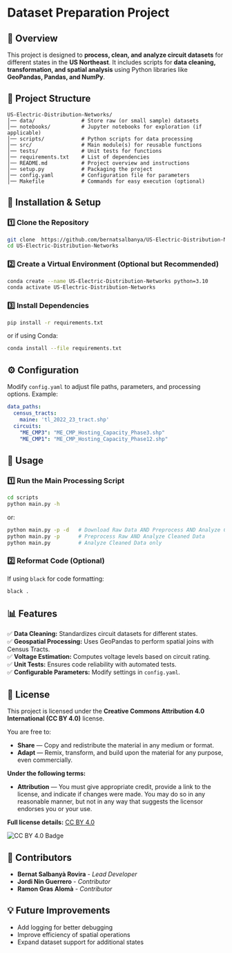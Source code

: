 # Dataset Preparation Project

## 📌 Overview
This project is designed to **process, clean, and analyze circuit datasets** for different states in the **US Northeast**. It includes scripts for **data cleaning, transformation, and spatial analysis** using Python libraries like **GeoPandas, Pandas, and NumPy**.

## 📂 Project Structure

```
US-Electric-Distribution-Networks/
│── data/               # Store raw (or small sample) datasets
│── notebooks/          # Jupyter notebooks for exploration (if applicable)
│── scripts/            # Python scripts for data processing
│── src/                # Main module(s) for reusable functions
│── tests/              # Unit tests for functions
│── requirements.txt    # List of dependencies
│── README.md           # Project overview and instructions
│── setup.py            # Packaging the project
│── config.yaml         # Configuration file for parameters
│── Makefile            # Commands for easy execution (optional)
```

## 🚀 Installation & Setup

### 1️⃣ Clone the Repository
```bash
git clone  https://github.com/bernatsalbanya/US-Electric-Distribution-Networks.git
cd US-Electric-Distribution-Networks
```

### 2️⃣ Create a Virtual Environment (Optional but Recommended)
```bash
conda create --name US-Electric-Distribution-Networks python=3.10
conda activate US-Electric-Distribution-Networks
```

### 3️⃣ Install Dependencies
```bash
pip install -r requirements.txt
```

or if using Conda:
```bash
conda install --file requirements.txt
```

## ⚙️ Configuration

Modify `config.yaml` to adjust file paths, parameters, and processing options. Example:

```yaml
data_paths:
  census_tracts:
    maine: 'tl_2022_23_tract.shp'
  circuits:
    "ME_CMP3": "ME_CMP_Hosting_Capacity_Phase3.shp"
    "ME_CMP1": "ME_CMP_Hosting_Capacity_Phase12.shp"
```

## 📌 Usage

### 1️⃣ Run the Main Processing Script
```bash
cd scripts
python main.py -h
```

or:
```bash
python main.py -p -d   # Download Raw Data AND Preprocess AND Analyze Cleaned Data
python main.py -p      # Preprocess Raw AND Analyze Cleaned Data
python main.py         # Analyze Cleaned Data only 
```

### 2️⃣ Reformat Code (Optional)
If using `black` for code formatting:
```bash
black .
```

## 📊 Features

✅ **Data Cleaning:** Standardizes circuit datasets for different states.  
✅ **Geospatial Processing:** Uses GeoPandas to perform spatial joins with Census Tracts.  
✅ **Voltage Estimation:** Computes voltage levels based on circuit rating.  
✅ **Unit Tests:** Ensures code reliability with automated tests.  
✅ **Configurable Parameters:** Modify settings in `config.yaml`.  

## 📜 License

This project is licensed under the **Creative Commons Attribution 4.0 International (CC BY 4.0)** license.  

You are free to:
- **Share** — Copy and redistribute the material in any medium or format.  
- **Adapt** — Remix, transform, and build upon the material for any purpose, even commercially.  

**Under the following terms:**
- **Attribution** — You must give appropriate credit, provide a link to the license, and indicate if changes were made. You may do so in any reasonable manner, but not in any way that suggests the licensor endorses you or your use.

**Full license details:** [CC BY 4.0](https://creativecommons.org/licenses/by/4.0/)

![CC BY 4.0 Badge](https://licensebuttons.net/l/by/4.0/88x31.png)

## 👥 Contributors

- **Bernat Salbanyà Rovira** - *Lead Developer*  
- **Jordi Nin Guerrero** - *Contributor*  
- **Ramon Gras Alomà** - *Contributor*  

## 💡 Future Improvements

- Add logging for better debugging  
- Improve efficiency of spatial operations  
- Expand dataset support for additional states  
